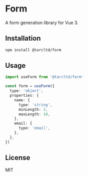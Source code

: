 # Form

A form generation library for Vue 3.

## Installation

```bash
npm install @tarcltd/form
```

## Usage

```ts
import useForm from '@tarcltd/form'

const form = useForm({
  type: 'object',
  properties: {
    name: {
      type: 'string',
      minLength: 3,
      maxLength: 10,
    },
    email: {
      type: 'email',
    },
  },
})
```

## License

MIT
